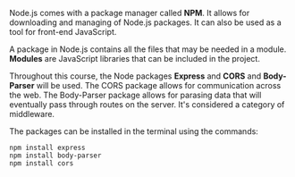 Node.js comes with a package manager called **NPM**. It allows for downloading and managing of Node.js packages. It can also be used as a tool for front-end JavaScript.


A package in Node.js contains all the files that may be needed in a module. **Modules** are JavaScript libraries that can be included in the project.


Throughout this course, the Node packages **Express** and **CORS** and **Body-Parser** will be used. The CORS package allows for communication across the web. The Body-Parser package allows for parasing data that will eventually pass through routes on the server. It's considered a category of middleware.


The packages can be installed in the terminal using the commands:

```
npm install express
npm install body-parser
npm install cors
```